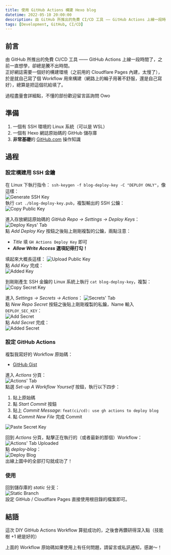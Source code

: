 ```yaml
---
title: 使用 GitHub Actions 構建 Hexo blog
datetime: 2022-05-10 20:00:00
description: 由 GitHub 所推出的免費 CI/CD 工具 —— GitHub Actions 上線一段時間了，之前一直想學，卻總是騰不出時間。正好 Blog 需要一個好的構建環境（之前用的 Cloudflare Pages 內建，太慢了），於是就自己寫了個 Workflow 用來構建（網路上的輪子用著不舒服，還是自己寫好），總算是把這個坑給填了。
tags: [Development, GitHub, CI/CD]
---
```


## 前言

由 GitHub 所推出的免費 CI/CD 工具 —— GitHub Actions 上線一段時間了，之前一直想學，卻總是騰不出時間。  
正好網誌需要一個好的構建環境（之前用的 Cloudflare Pages 內建，太慢了），於是就自己寫了個 Workflow 用來構建（網路上的輪子用著不舒服，還是自己寫好），總算是把這個坑給填了。

過程盡量會詳細點，不懂的部份歡迎留言區詢問 Owo

## 準備

1. 一個有 SSH 環境的 Linux 系統（可以是 WSL）
2. 一個有 Hexo 網誌原始碼的 GitHub 儲存庫
3. **非常基礎**的 [GitHub.com](https://github.com) 操作知識

## 過程

### 設定構建用 SSH 金鑰

在 Linux 下執行指令： `ssh-keygen -f blog-deploy-key -C "DEPLOY ONLY"`，像這樣：  
![Generate SSH Key](https://s2.loli.net/2022/05/10/deFSojmYpTl2u6n.png)  
執行 `cat ./blog-deploy-key.pub`，複製輸出的 SSH 公鑰：  
![Copy Public Key](https://s2.loli.net/2022/05/10/SroJRWtxcO1dfi7.png)

進入存放網誌原始碼的 _GitHub Repo -> Settings -> Deploy Keys_：  
![Deploy Keys' Tab](https://s2.loli.net/2022/05/10/uZeksaVvzEtN6d5.png)  
點 _Add Deploy Key_ 按鈕之後貼上剛剛複製的公鑰，兩點注意：

- _Title_ 填 `GH Actions Deploy Key` 即可
- **_Allow Write Access_ 選項記得打勾！**

填起來大概長這樣：
![Upload Public Key](https://s2.loli.net/2022/05/10/utwQIWZHM8AaNyG.png)  
點 _Add Key_ 完成：  
![Added Key](https://s2.loli.net/2022/05/10/PH5xkMhKGFf72IC.png)

到剛剛產生 SSH 金鑰的 Linux 系統上執行 `cat blog-deploy-key`，複製：  
![Copy Secret Key](https://s2.loli.net/2022/05/10/fih9QuYsgW6lZFM.png)

進入 _Settings -> Secrets -> Actions_：
![Secrets' Tab](https://s2.loli.net/2022/05/10/9nQJLuAtiMOkeDp.png)  
點 _New Repo Secret_ 按鈕之後貼上剛剛複製的私鑰，Name 輸入 `DEPLOY_SEC_KEY`：  
![Add Secret](https://s2.loli.net/2022/05/10/Lm6NZpRXO5Gwda9.png)  
點 _Add Secret_ 完成：  
![Added Secret](https://s2.loli.net/2022/05/10/px4ktSrsnzO2VmR.png)

### 設定 GitHub Actions

複製我寫好的 Workflow 原始碼：

- [GitHub Gist](https://gist.github.com/kuohuanhuan/f8481fc98c560975a4557f9bc78509c1)

進入 _Actions_ 分頁：  
![Actions' Tab](https://s2.loli.net/2022/05/10/PgUDtn1CJehoArG.png)  
點選 _Set-up A Workflow Yourself_ 按鈕，執行以下四步：

1. 貼上原始碼
2. 點 _Start Commit_ 按鈕
3. 貼上 _Commit Message_: `feat(ci/cd): use gh actions to deploy blog`
4. 點 _Commit New File_ 完成 Commit

![Paste Secret Key](https://s2.loli.net/2022/05/10/SWQZky2fKIBaeps.png)

回到 _Actions_ 分頁，點擊正在執行的（或者最新的那個）Workflow：  
![Actions' Tab Uploaded](https://s2.loli.net/2022/05/10/SD1EFXKhcfpie5V.png)  
點 _deploy-blog_：  
![Deploy Blog](https://s2.loli.net/2022/05/10/P6wzTACoSeut5Uc.png)  
出線上圖中的全部打勾就成功了！

### 使用

回到儲存庫的 _static_ 分支：  
![Static Branch](https://s2.loli.net/2022/05/10/vKeqyRDn5xYiEth.png)  
設定 GitHub / Cloudflare Pages 直接使用根目錄的檔案即可。

## 結語

這次 DIY GitHub Actions Workflow 算挺成功的，之後會再鑽研得深入點（技能樹 +1 總是好的）

上面的 Workflow 原始碼如果使用上有任何問題，請留言或私訊通知，感謝～！
